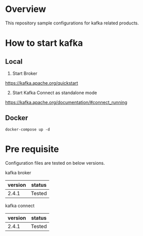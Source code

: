 
# Overview

This repository sample configurations for kafka related products.

# How to start kafka

## Local

1. Start Broker

https://kafka.apache.org/quickstart

2. Start Kafka Connect as standalone mode

https://kafka.apache.org/documentation/#connect_running

## Docker
```
docker-compose up -d
```

# Pre requisite

Configuration files are tested on below versions.

kafka broker

| version | status |
| ------- | ------ |
| 2.4.1   | Tested |

kafka connect

| version | status |
| ------- | ------ |
| 2.4.1   | Tested |

